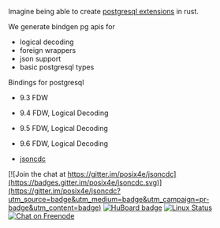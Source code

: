 Imagine being able to create [postgresql extensions](https://www.postgresql.org/docs/9.4/static/extend-extensions.html) in rust. 

We generate bindgen pg apis for
- logical decoding 
- foreign wrappers
- json support
- basic postgresql types

Bindings for postgresql 
- 9.3 FDW
- 9.4 FDW, Logical Decoding
- 9.5 FDW, Logical Decoding
- 9.6 FDW, Logical Decoding

- [jsoncdc](https://github.com/posix4e/jsoncdc)


[![Join the chat at https://gitter.im/posix4e/jsoncdc](https://badges.gitter.im/posix4e/jsoncdc.svg)](https://gitter.im/posix4e/jsoncdc?utm_source=badge&utm_medium=badge&utm_campaign=pr-badge&utm_content=badge)
[![HuBoard badge](http://img.shields.io/badge/Hu-Board-7965cc.svg)](https://huboard.com/posix4e/jsoncdc)
[![Linux Status](https://travis-ci.org/posix4e/jsoncdc.svg?branch=master)](https://travis-ci.org/posix4e/rpgffi)
[![Chat on Freenode](https://img.shields.io/badge/freenode-%23jsoncdc-brightgreen.svg)](irc://chat.freenode.net/jsoncdc)

